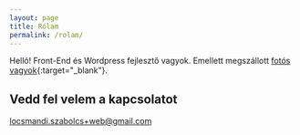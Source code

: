 ```yaml
---
layout: page
title: Rólam
permalink: /rolam/
---
```


Helló! Front-End és Wordpress fejlesztő vagyok. Emellett megszállott [fotós vagyok](https://locsmandisz.hu){:target="_blank"}.

## Vedd fel velem a kapcsolatot

[locsmandi.szabolcs+web@gmail.com](mailto:locsmandi.szabolcs+web@gmail.com)
